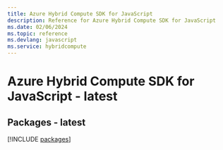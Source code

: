 ```yaml
---
title: Azure Hybrid Compute SDK for JavaScript
description: Reference for Azure Hybrid Compute SDK for JavaScript
ms.date: 02/06/2024
ms.topic: reference
ms.devlang: javascript
ms.service: hybridcompute
---
```

# Azure Hybrid Compute SDK for JavaScript - latest
## Packages - latest
[!INCLUDE [packages](hybrid-compute-index.md)]